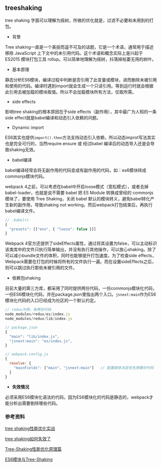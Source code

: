 ## treeshaking

tree shaking 字面可以理解为摇树，所做的优化就是，过滤不必要和未用到的打包。

* 背景

Tree shaking一直是一个美丽而遥不可及的话题，它是一个术语，通常用于描述移除 JavaScript 上下文中的未引用代码。这个术语和概念实际上是兴起于 ES2015 模块打包工具 rollup。可以简单地理解为摇树，抖落掉枯萎无用的树叶。

* 基本原理

静态分析ES6模块，编译过程中判断是否引用了此变量或模块，进而删除未被引用和使用的代码。编译时遇到import就会生成一个只读引用。等到运行时就会根据此引用去被加载的模块取值。所以不会加载模块所有方法，仅取所需。

* side effects

影响tree shaking的根本原因在于side effects（副作用），其中最广为人知的一条side effect就是babel编译和动态引入依赖的问题。

  - Dynamic import

  ES6其实也提供`import().then`方法支持动态引入依赖，所以动态improt写法其实也是完全可行的，当然require.ensure 或 经过babel 编译后的动态导入还是会导致shaking无效。

  - babel编译

  babel编译经常会将无副作用的代码变成有副作用的代码，如：es6模块转成commonjs模块代码。
  
  webpack 4之前，可以考虑在babel中开启loose模式（宽松模式），或者去掉babel-loader，也就是说不需要 babel 把 ES Module 转换成曾经的 commonjs 模块了，要使用 Tree Shaking，关闭 babel 默认的模块转义，避免babel转化产生新的副作用，导致shaking not working。然后webpack打包结束后，再执行babel编译文件。

  ```js
  // .babelrc
  {
    "presets": [["env", { "loose": false }]]
  }
  ```

Webpack 4官方还提供了sideEffects属性，通过将其设置为false，可以主动标识该类库中的文件只执行简单输出，并没有执行其他操作，可以放心shaking。除了可以减小bundle文件的体积，同时也能够提升打包速度。为了检查side effects，Webpack需要在打包的时候将所有的文件执行一遍。而在设置sideEffects之后，则可以跳过执行那些未被引用的文件。

* 依赖包shaking

目前大量的第三方库，都采用了同时提供两份代码，一份commonjs模块化代码，一份ES6模块化代码，并在package.json里指出两个入口。`jsnext:main`作为ES6模块化代码的入口已经成为社区的一个默认约定。

```js
// redux为例，有两份代码
node_modules/redux/es/index.js
node_modules/redux/lib/index.js

// package.json
{
  "main": "lib/index.js",
  "jsnext:main": "es/index.js", 
}

// webpack.config.js
{
  resolve: {
    "mainFields": ["main", "jsnext:main"]   // 配置顺序决定优先用哪份代码
  }
}
```

* **失效情况**

必须采用ES6模块化语法的代码，因为ES6模块化的代码是静态的，webpack才能分析出需要剔除哪些代码。

### 参考资料

[tree shaking性能优化实战](https://juejin.im/post/5a4dc842518825698e7279a9)

[tree shaking如何失效了](https://zhuanlan.zhihu.com/p/32831172)

[Tree-Shaking性能优化原理篇](https://juejin.im/post/5a4dc842518825698e7279a9)

[ES6模块与Tree-Shaking](https://zhuanlan.zhihu.com/p/43844419)
